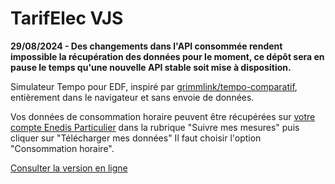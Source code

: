 # TarifElec VJS

**29/08/2024 - Des changements dans l'API consommée rendent impossible la récupération des données pour le moment, ce dépôt sera en pause le temps qu'une nouvelle API stable soit mise à disposition.**

Simulateur Tempo pour EDF, inspiré par [grimmlink/tempo-comparatif](https://github.com/grimmlink/tempo-comparatif), entièrement dans le navigateur et sans envoie de données.

Vos données de consommation horaire peuvent être récupérées sur [votre compte Enedis Particulier](https://mon-compte-particulier.enedis.fr/home-connectee/) dans la rubrique "Suivre mes mesures" puis cliquer sur "Télécharger mes données" Il faut choisir l'option "Consommation horaire".

[Consulter la version en ligne](https://tarifelec.vraiment.top/vjs/)
